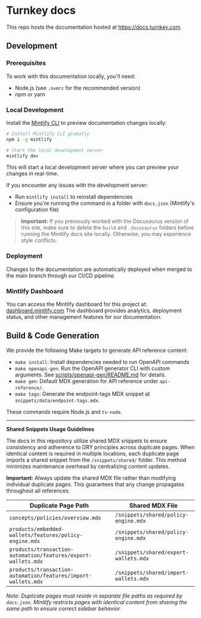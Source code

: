 # Turnkey docs

This repo hosts the documentation hosted at https://docs.turnkey.com.

## Development

### Prerequisites

To work with this documentation locally, you'll need:

- Node.js (see `.nvmrc` for the recommended version)
- npm or yarn

### Local Development

Install the [Mintlify CLI](https://www.npmjs.com/package/mintlify) to preview documentation changes locally:

```sh
# Install Mintlify CLI globally
npm i -g mintlify

# Start the local development server
mintlify dev
```

This will start a local development server where you can preview your changes in real-time.

If you encounter any issues with the development server:

- Run `mintlify install` to reinstall dependencies
- Ensure you're running the command in a folder with `docs.json` (Mintlify's configuration file)

> **Important:** If you previously worked with the Docusaurus version of this site, make sure to delete the `build` and `.docusaurus` folders before running the Mintlify docs site locally. Otherwise, you may experience style conflicts.

### Deployment

Changes to the documentation are automatically deployed when merged to the main branch through our CI/CD pipeline.

### Mintlify Dashboard

You can access the Mintlify dashboard for this project at:
[dashboard.mintlify.com](https://dashboard.mintlify.com/turnkey-0e7c1f5b/turnkey-0e7c1f5b)
The dashboard provides analytics, deployment status, and other management features for our documentation.

## Build & Code Generation

We provide the following Make targets to generate API reference content:

- `make install`: Install dependencies needed to run OpenAPI commands
- `make openapi-gen`: Run the OpenAPI generator CLI with custom arguments. See [scripts/openapi-gen/README.md](scripts/openapi-gen/README.md) for details.
- `make gen`: Default MDX generation for API reference under `api-reference/`.
- `make tags`: Generate the endpoint-tags MDX snippet at `snippets/data/endpoint-tags.mdx`.

These commands require Node.js and `ts-node`.

---

**Shared Snippets Usage Guidelines**

The docs in this repository utilize shared MDX snippets to ensure consistency and adherence to DRY principles across duplicate pages. When identical content is required in multiple locations, each duplicate page imports a shared snippet from the `/snippets/shared/` folder. This method minimizes maintenance overhead by centralizing content updates.

**Important:** Always update the shared MDX file rather than modifying individual duplicate pages. This guarantees that any change propagates throughout all references.

| Duplicate Page Path                                          | Shared MDX File                        |
| ------------------------------------------------------------ | -------------------------------------- |
| `concepts/policies/overview.mdx`                             | `/snippets/shared/policy-engine.mdx`   |
| `products/embedded-wallets/features/policy-engine.mdx`         | `/snippets/shared/policy-engine.mdx`   |
| `products/transaction-automation/features/export-wallets.mdx`  | `/snippets/shared/export-wallets.mdx`  |
| `products/transaction-automation/features/import-wallets.mdx`  | `/snippets/shared/import-wallets.mdx`  |

*Note: Duplicate pages must reside in separate file paths as required by `docs.json`. Mintlify restricts pages with identical content from sharing the same path to ensure correct sidebar behavior.*
